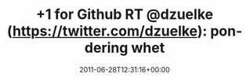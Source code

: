 ---
retweeted: false
source: <a href="http://itunes.apple.com/us/app/twitter/id409789998?mt=12" rel="nofollow">Twitter
  for Mac</a>
entities:
  hashtags: []
  symbols: []
  user_mentions:
  - name: David Zuelke
    screen_name: dzuelke
    indices:
    - '17'
    - '25'
    id_str: '22273826'
    id: '22273826'
  - name: Agavi Project
    screen_name: Agavi
    indices:
    - '56'
    - '62'
    id_str: '22428342'
    id: '22428342'
  - name: GitHub
    screen_name: github
    indices:
    - '83'
    - '90'
    id_str: '13334762'
    id: '13334762'
  - name: Atlassian Bitbucket
    screen_name: Bitbucket
    indices:
    - '109'
    - '119'
    id_str: '174379786'
    id: '174379786'
  urls: []
display_text_range:
- '0'
- '134'
favorite_count: '0'
id_str: '85686702064156672'
truncated: false
retweet_count: '0'
id: '85686702064156672'
created_at: Tue Jun 28 12:31:16 +0000 2011
favorited: false
full_text: "+1 for Github RT [@dzuelke](https://twitter.com/dzuelke): pondering whether
  to migrate [@Agavi](https://twitter.com/Agavi) from SVN to Git (on [@GitHub](https://twitter.com/GitHub))
  or Mercurial (on [@Bitbucket](https://twitter.com/Bitbucket)). Thoughts? :)"
lang: en
tags:
- pesos/twitter
date: '2011-06-28T12:31:16+00:00'
src: https://twitter.com/bascht/status/85686702064156672
original_url: https://twitter.com/bascht/status/85686702064156672
type: twitter_tweet
text: "+1 for Github RT [@dzuelke](https://twitter.com/dzuelke): pondering whether
  to migrate [@Agavi](https://twitter.com/Agavi) from SVN to Git (on [@GitHub](https://twitter.com/GitHub))
  or Mercurial (on [@Bitbucket](https://twitter.com/Bitbucket)). Thoughts? :)"
title: "+1 for Github RT @dzuelke (https://twitter.com/dzuelke): pondering whet"

---